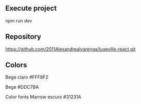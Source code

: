 ## Execute project
npm run dev

## Repository
https://github.com/2011Alexandrealvarenga/luxeville-react.git

## Colors
Bege claro
#FFF8F2

Bege
#DDC7BA

Color fonts Marrow escuro
#31231A